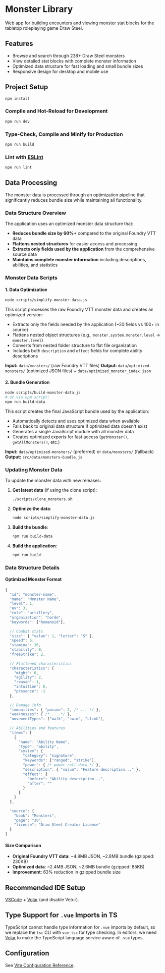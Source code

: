 # Monster Library

Web app for building encounters and viewing monster stat blocks for the tabletop roleplaying game Draw Steel.

## Features

- Browse and search through 238+ Draw Steel monsters
- View detailed stat blocks with complete monster information
- Optimized data structure for fast loading and small bundle sizes
- Responsive design for desktop and mobile use

## Project Setup

```sh
npm install
```

### Compile and Hot-Reload for Development

```sh
npm run dev
```

### Type-Check, Compile and Minify for Production

```sh
npm run build
```

### Lint with [ESLint](https://eslint.org/)

```sh
npm run lint
```

## Data Processing

The monster data is processed through an optimization pipeline that significantly reduces bundle size while maintaining all functionality.

### Data Structure Overview

The application uses an optimized monster data structure that:
- **Reduces bundle size by 60%+** compared to the original Foundry VTT data
- **Flattens nested structures** for easier access and processing
- **Extracts only fields used by the application** from the comprehensive source data
- **Maintains complete monster information** including descriptions, abilities, and statistics

### Monster Data Scripts

#### 1. Data Optimization

```sh
node scripts/simplify-monster-data.js
```

This script processes the raw Foundry VTT monster data and creates an optimized version:
- Extracts only the fields needed by the application (~20 fields vs 100+ in source)
- Flattens nested object structures (e.g., `monster.system.monster.level` → `monster.level`)
- Converts from nested folder structure to flat file organization
- Includes both `description` and `effect` fields for complete ability descriptions

**Input:** `data/monsters/` (raw Foundry VTT files)
**Output:** `data/optimized-monsters/` (optimized JSON files) + `data/optimized_monster_index.json`

#### 2. Bundle Generation

```sh
node scripts/build-monster-data.js
# or via npm script:
npm run build-data
```

This script creates the final JavaScript bundle used by the application:
- Automatically detects and uses optimized data when available
- Falls back to original data structure if optimized data doesn't exist
- Generates a single JavaScript module with all monster data
- Creates optimized exports for fast access (`getMonster()`, `getAllMonsters()`, etc.)

**Input:** `data/optimized-monsters/` (preferred) or `data/monsters/` (fallback)
**Output:** `src/data/monsters-bundle.js`

### Updating Monster Data

To update the monster data with new releases:

1. **Get latest data** (if using the clone script):
   ```sh
   ./scripts/clone_monsters.sh
   ```

2. **Optimize the data**:
   ```sh
   node scripts/simplify-monster-data.js
   ```

3. **Build the bundle**:
   ```sh
   npm run build-data
   ```

4. **Build the application**:
   ```sh
   npm run build
   ```

### Data Structure Details

#### Optimized Monster Format

```javascript
{
  "id": "monster-name",
  "name": "Monster Name", 
  "level": 1,
  "ev": 3,
  "role": "artillery",
  "organization": "horde",
  "keywords": ["humanoid"],
  
  // Combat stats
  "size": { "value": 1, "letter": "S" },
  "speed": 5,
  "stamina": 10,
  "stability": 0,
  "freeStrike": 2,
  
  // Flattened characteristics
  "characteristics": {
    "might": 0,
    "agility": 2,
    "reason": 1,
    "intuition": 0,
    "presence": -1
  },
  
  // Damage info
  "immunities": { "poison": 2, /* ... */ },
  "weaknesses": { /* ... */ },
  "movementTypes": ["walk", "swim", "climb"],
  
  // Abilities and features
  "items": [
    {
      "name": "Ability Name",
      "type": "ability",
      "system": {
        "category": "signature",
        "keywords": ["ranged", "strike"],
        "power": { /* power roll data */ },
        "description": { "value": "Feature description..." },
        "effect": { 
          "before": "Ability description...",
          "after": ""
        }
      }
    }
  ],
  
  "source": {
    "book": "Monsters",
    "page": "36",
    "license": "Draw Steel Creator License"
  }
}
```

#### Size Comparison

- **Original Foundry VTT data**: ~4.8MB JSON, ~2.8MB bundle (gzipped: 230KB)
- **Optimized data**: ~2.4MB JSON, ~2.6MB bundle (gzipped: 85KB)
- **Improvement**: 63% reduction in gzipped bundle size

## Recommended IDE Setup

[VSCode](https://code.visualstudio.com/) + [Volar](https://marketplace.visualstudio.com/items?itemName=Vue.volar) (and disable Vetur).

## Type Support for `.vue` Imports in TS

TypeScript cannot handle type information for `.vue` imports by default, so we replace the `tsc` CLI with `vue-tsc` for type checking. In editors, we need [Volar](https://marketplace.visualstudio.com/items?itemName=Vue.volar) to make the TypeScript language service aware of `.vue` types.

## Configuration

See [Vite Configuration Reference](https://vite.dev/config/).

